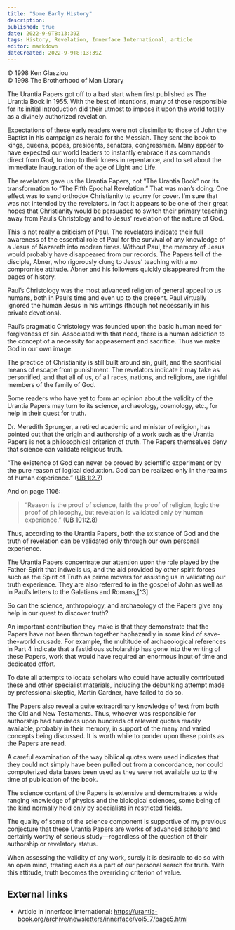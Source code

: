```yaml
---
title: "Some Early History"
description: 
published: true
date: 2022-9-9T8:13:39Z
tags: History, Revelation, Innerface International, article
editor: markdown
dateCreated: 2022-9-9T8:13:39Z
---
```


<p class="v-card v-sheet theme--light grey lighten-3 px-2">© 1998 Ken Glasziou<br>© 1998 The Brotherhood of Man Library</p>

The Urantia Papers got off to a bad start when first published as The Urantia Book in 1955. With the best of intentions, many of those responsible for its initial introduction did their utmost to impose it upon the world totally as a divinely authorized revelation.

Expectations of these early readers were not dissimilar to those of John the Baptist in his campaign as herald for the Messiah. They sent the book to kings, queens, popes, presidents, senators, congressmen. Many appear to have expected our world leaders to instantly embrace it as commands direct from God, to drop to their knees in repentance, and to set about the immediate inauguration of the age of Light and Life.

The revelators gave us the Urantia Papers, not “The Urantia Book” nor its transformation to “The Fifth Epochal Revelation.” That was man’s doing. One effect was to send orthodox Christianity to scurry for cover. I’m sure that was not intended by the revelators. In fact it appears to be one of their great hopes that Christianity would be persuaded to switch their primary teaching away from Paul’s Christology and to Jesus’ revelation of the nature of God.

This is not really a criticism of Paul. The revelators indicate their full awareness of the essential role of Paul for the survival of any knowledge of a Jesus of Nazareth into modern times. Without Paul, the memory of Jesus would probably have disappeared from our records. The Papers tell of the disciple, Abner, who rigorously clung to Jesus’ teaching with a no compromise attitude. Abner and his followers quickly disappeared from the pages of history.

Paul’s Christology was the most advanced religion of general appeal to us humans, both in Paul’s time and even up to the present. Paul virtually ignored the human Jesus in his writings (though not necessarily in his private devotions).

Paul’s pragmatic Christology was founded upon the basic human need for forgiveness of sin. Associated with that need, there is a human addiction to the concept of a necessity for appeasement and sacrifice. Thus we make God in our own image.

The practice of Christianity is still built around sin, guilt, and the sacrificial means of escape from punishment. The revelators indicate it may take as personified, and that all of us, of all races, nations, and religions, are rightful members of the family of God.

Some readers who have yet to form an opinion about the validity of the Urantia Papers may turn to its science, archaeology, cosmology, etc., for help in their quest for truth.

Dr. Meredith Sprunger, a retired academic and minister of religion, has pointed out that the origin and authorship of a work such as the Urantia Papers is not a philosophical criterion of truth. The Papers themselves deny that science can validate religious truth.

“The existence of God can never be proved by scientific experiment or by the pure reason of logical deduction. God can be realized only in the realms of human experience.” ([UB 1:2.7](/en/The_Urantia_Book/1#p2_7))

And on page 1106:

> “Reason is the proof of science, faith the proof of religion, logic the proof of philosophy, but revelation is validated only by human experience.” ([UB 101:2.8](/en/The_Urantia_Book/101#p2_8))

Thus, according to the Urantia Papers, both the existence of God and the truth of revelation can be validated only through our own personal experience.

The Urantia Papers concentrate our attention upon the role played by the Father-Spirit that indwells us, and the aid provided by other spirit forces such as the Spirit of Truth as prime movers for assisting us in validating our truth experience. They are also referred to in the gospel of John as well as in Paul’s letters to the Galatians and Romans,[^3]

So can the science, anthropology, and archaeology of the Papers give any help in our quest to discover truth?

An important contribution they make is that they demonstrate that the Papers have not been thrown together haphazardly in some kind of save-the-world crusade. For example, the multitude of archaeological references in Part 4 indicate that a fastidious scholarship has gone into the writing of these Papers, work that would have required an enormous input of time and dedicated effort.

To date all attempts to locate scholars who could have actually contributed these and other specialist materials, including the debunking attempt made by professional skeptic, Martin Gardner, have failed to do so.

The Papers also reveal a quite extraordinary knowledge of text from both the Old and New Testaments. Thus, whoever was responsible for authorship had hundreds upon hundreds of relevant quotes readily available, probably in their memory, in support of the many and varied concepts being discussed. It is worth while to ponder upon these points as the Papers are read.

A careful examination of the way biblical quotes were used indicates that they could not simply have been pulled out from a concordance, nor could computerized data bases been used as they were not available up to the time of publication of the book.

The science content of the Papers is extensive and demonstrates a wide ranging knowledge of physics and the biological sciences, some being of the kind normally held only by specialists in restricted fields.

The quality of some of the science component is supportive of my previous conjecture that these Urantia Papers are works of advanced scholars and certainly worthy of serious study—regardless of the question of their authorship or revelatory status.

When assessing the validity of any work, surely it is desirable to do so with an open mind, treating each as a part of our personal search for truth. With this attitude, truth becomes the overriding criterion of value.

## External links

- Article in Innerface International: https://urantia-book.org/archive/newsletters/innerface/vol5_7/page5.html


